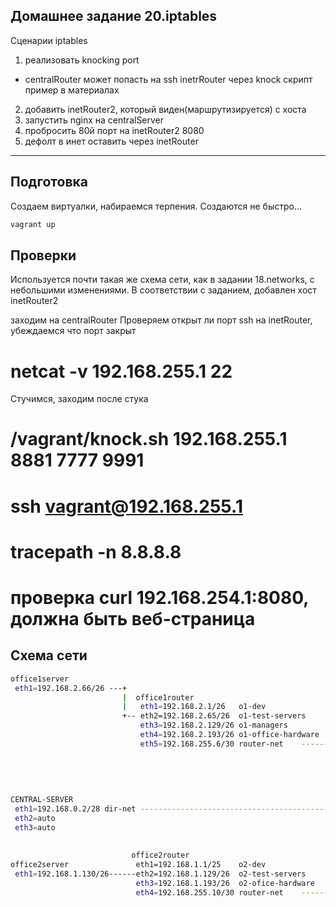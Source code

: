 ## Домашнее задание 20.iptables
Сценарии iptables
1) реализовать knocking port
- centralRouter может попасть на ssh inetrRouter через knock скрипт
пример в материалах
2) добавить inetRouter2, который виден(маршрутизируется) с хоста
3) запустить nginx на centralServer
4) пробросить 80й порт на inetRouter2 8080
5) дефолт в инет оставить через inetRouter 

---


## Подготовка
Создаем виртуалки, набираемся терпения. Создаются не быстро...
```bash
vagrant up
```
## Проверки

Используется почти такая же схема сети, как в задании 18.networks, с небольшими изменениями.
В соответствии с заданием, добавлен хост inetRouter2

заходим на centralRouter
Проверяем открыт ли порт ssh на inetRouter, убеждаемся что порт закрыт
# netcat -v 192.168.255.1 22

Стучимся, заходим после стука
# /vagrant/knock.sh 192.168.255.1 8881 7777 9991
# ssh vagrant@192.168.255.1

# tracepath -n 8.8.8.8


# проверка curl 192.168.254.1:8080, должна быть веб-страница


## Схема сети
```bash
office1server
 eth1=192.168.2.66/26 ---+
                         |  office1router
                         |   eth1=192.168.2.1/26   o1-dev
                         +-- eth2=192.168.2.65/26  o1-test-servers
                             eth3=192.168.2.129/26 o1-managers
                             eth4=192.168.2.193/26 o1-office-hardware
                             eth5=192.168.255.6/30 router-net    --------+
                                                                         |                                                 inetRouter
                                                                         |   central-router                                 eth0=WAN uplink (nat)
                                                                         |    eth1=192.168.255.2/30  router-net ----------- eth1=192.168.255.1/30
                                                                         |         192.168.254.2/30             ----+
                                                                         +-------  192.168.255.5/30                 |
CENTRAL-SERVER                                                           +-------  192.168.255.9/30                 |      inetRouter2
 eth1=192.168.0.2/28 dir-net --------------------------------------------|--  eth2=192.168.0.1/28    dir-net        |       eth0=WAN uplink (nat)
 eth2=auto                                                               |    eth3=192.168.0.33/28   hw-net         +------ eth1=192.168.254.1/30
 eth3=auto                                                               |    eth4=192.168.0.65/26   mgt-net
                                                                         |
                                                                         |
                           office2router                                 |
office2server               eth1=192.168.1.1/25    o2-dev                |
 eth1=192.168.1.130/26------eth2=192.168.1.129/26  o2-test-servers       |
                            eth3=192.168.1.193/26  o2-ofice-hardware     |
                            eth4=192.168.255.10/30 router-net    --------+
```

